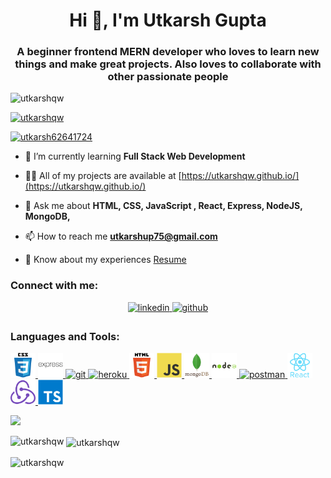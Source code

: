 <h1 align="center">Hi 👋, I'm Utkarsh Gupta</h1>
<h3 align="center">A beginner frontend MERN developer who loves to learn new things and make great projects. Also loves to collaborate with other passionate people</h3>

<p align="left"> <img src="https://komarev.com/ghpvc/?username=utkarshqw&label=Profile%20views&color=0e75b6&style=flat" alt="utkarshqw" /> </p>

<p align="left"> <a href="https://github.com/ryo-ma/github-profile-trophy"><img src="https://github-profile-trophy.vercel.app/?username=utkarshqw" alt="utkarshqw" /></a> </p>

<p align="left"> <a href="https://twitter.com/utkarsh62641724" target="blank"><img src="https://img.shields.io/twitter/follow/utkarsh62641724?logo=twitter&style=for-the-badge" alt="utkarsh62641724" /></a> </p>

- 🌱 I’m currently learning **Full Stack Web Development**

- 👨‍💻 All of my projects are available at [https://utkarshqw.github.io/](https://utkarshqw.github.io/)

- 💬 Ask me about **HTML, CSS, JavaScript , React, Express, NodeJS, MongoDB,**

- 📫 How to reach me **utkarshup75@gmail.com**

- 📄 Know about my experiences <a href="https://drive.google.com/drive/folders/1bn0S32doJmGPnaNppuODXEqu-BszAV3S" target="_blank">Resume</a>

<h3 align="left">Connect with me:</h3>
<div align="center">
<a href="https://linkedin.com/in/utkarshqw" target="_blank">
<img src=https://img.shields.io/badge/linkedin-%231E77B5.svg?&style=for-the-badge&logo=linkedin&logoColor=white alt=linkedin style="margin-bottom: 5px;" />
</a>
<a href="https://github.com/utkarshqw" target="_blank">
<img src=https://img.shields.io/badge/github-%2324292e.svg?&style=for-the-badge&logo=github&logoColor=white alt=github style="margin-bottom: 5px;" />
</a>  
</div>  



<h3 align="left">Languages and Tools:</h3>
<p align="left"> <a href="https://www.w3schools.com/css/" target="_blank" rel="noreferrer"> <img src="https://raw.githubusercontent.com/devicons/devicon/master/icons/css3/css3-original-wordmark.svg" alt="css3" width="40" height="40"/> </a> <a href="https://expressjs.com" target="_blank" rel="noreferrer"> <img src="https://raw.githubusercontent.com/devicons/devicon/master/icons/express/express-original-wordmark.svg" alt="express" width="40" height="40"/> </a> <a href="https://git-scm.com/" target="_blank" rel="noreferrer"> <img src="https://www.vectorlogo.zone/logos/git-scm/git-scm-icon.svg" alt="git" width="40" height="40"/> </a> <a href="https://heroku.com" target="_blank" rel="noreferrer"> <img src="https://www.vectorlogo.zone/logos/heroku/heroku-icon.svg" alt="heroku" width="40" height="40"/> </a> <a href="https://www.w3.org/html/" target="_blank" rel="noreferrer"> <img src="https://raw.githubusercontent.com/devicons/devicon/master/icons/html5/html5-original-wordmark.svg" alt="html5" width="40" height="40"/> </a> <a href="https://developer.mozilla.org/en-US/docs/Web/JavaScript" target="_blank" rel="noreferrer"> <img src="https://raw.githubusercontent.com/devicons/devicon/master/icons/javascript/javascript-original.svg" alt="javascript" width="40" height="40"/> </a> <a href="https://www.mongodb.com/" target="_blank" rel="noreferrer"> <img src="https://raw.githubusercontent.com/devicons/devicon/master/icons/mongodb/mongodb-original-wordmark.svg" alt="mongodb" width="40" height="40"/> </a> <a href="https://nodejs.org" target="_blank" rel="noreferrer"> <img src="https://raw.githubusercontent.com/devicons/devicon/master/icons/nodejs/nodejs-original-wordmark.svg" alt="nodejs" width="40" height="40"/> </a> <a href="https://postman.com" target="_blank" rel="noreferrer"> <img src="https://www.vectorlogo.zone/logos/getpostman/getpostman-icon.svg" alt="postman" width="40" height="40"/> </a> <a href="https://reactjs.org/" target="_blank" rel="noreferrer"> <img src="https://raw.githubusercontent.com/devicons/devicon/master/icons/react/react-original-wordmark.svg" alt="react" width="40" height="40"/> </a> <a href="https://redux.js.org" target="_blank" rel="noreferrer"> <img src="https://raw.githubusercontent.com/devicons/devicon/master/icons/redux/redux-original.svg" alt="redux" width="40" height="40"/> </a> <a href="https://www.typescriptlang.org/" target="_blank" rel="noreferrer"> <img src="https://raw.githubusercontent.com/devicons/devicon/master/icons/typescript/typescript-original.svg" alt="typescript" width="40" height="40"/> </a> </p>
<p>
  <img src="https://activity-graph.herokuapp.com/graph?username=utkarshqw&show_icons=true&count_private=true&include_all_commits=true&theme=minimal&hide_border=true&radius=4" />
</p>
<p><img align="left" src="https://github-readme-stats.vercel.app/api/top-langs?username=utkarshqw&show_icons=true&locale=en&layout=compact" alt="utkarshqw" /></p>

<p>&nbsp;<img align="center" src="https://github-readme-stats.vercel.app/api?username=utkarshqw&show_icons=true&locale=en" alt="utkarshqw" /></p>

<p><img align="center" src="https://github-readme-streak-stats.herokuapp.com/?user=utkarshqw&" alt="utkarshqw" /></p>
